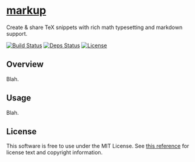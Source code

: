 
[markup](https://github.com/nickzuber/markup)
========

Create & share TeX snippets with rich math typesetting and markdown support.

[![Build Status](https://travis-ci.org/nickzuber/mark-up.svg?branch=master)]()
[![Deps Status](https://david-dm.org/nickzuber/mark-up/status.svg)]()
[![License](https://img.shields.io/badge/license-MIT%20Licence-blue.svg)]()

Overview
--------

Blah.

Usage
-----

Blah.

License
-------

This software is free to use under the MIT License. See [this reference](https://opensource.org/licenses/MIT) for license text and copyright information.
